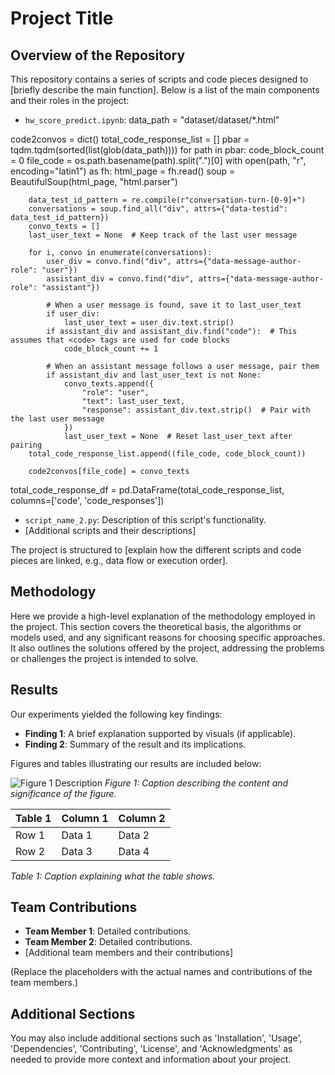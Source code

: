# Project Title

## Overview of the Repository

This repository contains a series of scripts and code pieces designed to [briefly describe the main function]. Below is a list of the main components and their roles in the project:

- `hw_score_predict.ipynb`:
data_path = "dataset/dataset/*.html"

code2convos = dict()
total_code_response_list = []
pbar = tqdm.tqdm(sorted(list(glob(data_path))))
for path in pbar:
    code_block_count = 0
    file_code = os.path.basename(path).split(".")[0]
    with open(path, "r", encoding="latin1") as fh:
        html_page = fh.read()
        soup = BeautifulSoup(html_page, "html.parser")

        data_test_id_pattern = re.compile(r"conversation-turn-[0-9]+")
        conversations = soup.find_all("div", attrs={"data-testid": data_test_id_pattern})
        convo_texts = []
        last_user_text = None  # Keep track of the last user message

        for i, convo in enumerate(conversations):
            user_div = convo.find("div", attrs={"data-message-author-role": "user"})
            assistant_div = convo.find("div", attrs={"data-message-author-role": "assistant"})

            # When a user message is found, save it to last_user_text
            if user_div:
                last_user_text = user_div.text.strip()
            if assistant_div and assistant_div.find("code"):  # This assumes that <code> tags are used for code blocks
                code_block_count += 1

            # When an assistant message follows a user message, pair them
            if assistant_div and last_user_text is not None:
                convo_texts.append({
                    "role": "user",
                    "text": last_user_text,
                    "response": assistant_div.text.strip()  # Pair with the last user message
                })
                last_user_text = None  # Reset last_user_text after pairing
        total_code_response_list.append((file_code, code_block_count))
        
        code2convos[file_code] = convo_texts
total_code_response_df = pd.DataFrame(total_code_response_list, columns=['code', 'code_responses'])

- `script_name_2.py`: Description of this script's functionality.
- [Additional scripts and their descriptions]

The project is structured to [explain how the different scripts and code pieces are linked, e.g., data flow or execution order].

## Methodology

Here we provide a high-level explanation of the methodology employed in the project. This section covers the theoretical basis, the algorithms or models used, and any significant reasons for choosing specific approaches. It also outlines the solutions offered by the project, addressing the problems or challenges the project is intended to solve.

## Results

Our experiments yielded the following key findings:

- **Finding 1**: A brief explanation supported by visuals (if applicable).
- **Finding 2**: Summary of the result and its implications.

Figures and tables illustrating our results are included below:

![Figure 1 Description](path/to/figure1.png)
*Figure 1: Caption describing the content and significance of the figure.*

| Table 1        | Column 1       | Column 2       |
|----------------|----------------|----------------|
| Row 1          | Data 1         | Data 2         |
| Row 2          | Data 3         | Data 4         |
*Table 1: Caption explaining what the table shows.*

## Team Contributions

- **Team Member 1**: Detailed contributions.
- **Team Member 2**: Detailed contributions.
- [Additional team members and their contributions]

(Replace the placeholders with the actual names and contributions of the team members.)

## Additional Sections

You may also include additional sections such as 'Installation', 'Usage', 'Dependencies', 'Contributing', 'License', and 'Acknowledgments' as needed to provide more context and information about your project.

